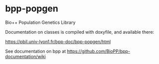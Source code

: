 # bpp-popgen
Bio++ Population Genetics Library

Documentation on classes is compiled with doxyfile, and available there:

https://pbil.univ-lyon1.fr/bpp-doc/bpp-popgen/html

See documentation on bpp at https://github.com/BioPP/bpp-documentation/wiki
